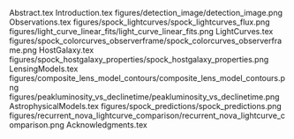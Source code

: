 Abstract.tex Introduction.tex
figures/detection_image/detection_image.png Observations.tex
figures/spock_lightcurves/spock_lightcurves_flux.png
figures/light_curve_linear_fits/light_curve_linear_fits.png
LightCurves.tex
figures/spock_colorcurves_observerframe/spock_colorcurves_observerframe.png
HostGalaxy.tex
figures/spock_hostgalaxy_properties/spock_hostgalaxy_properties.png
LensingModels.tex
figures/composite_lens_model_contours/composite_lens_model_contours.png
figures/peakluminosity_vs_declinetime/peakluminosity_vs_declinetime.png
AstrophysicalModels.tex
figures/spock_predictions/spock_predictions.png
figures/recurrent_nova_lightcurve_comparison/recurrent_nova_lightcurve_comparison.png
Acknowledgments.tex

  